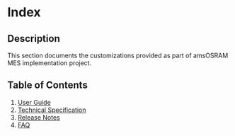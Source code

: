 # Index

## Description

This section documents the customizations provided as part of amsOSRAM MES implementation project.


## Table of Contents

1. [User Guide](/cmf.custom.help/userguide)
2. [Technical Specification](/cmf.custom.help/techspec)
3. [Release Notes](/cmf.custom.help/releasenotes)
4. [FAQ](/cmf.custom.help/faq)
